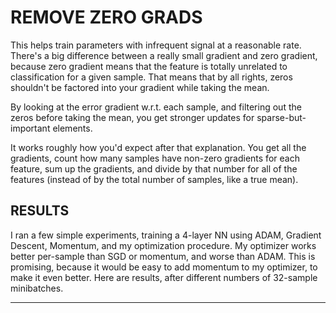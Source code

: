 # REMOVE ZERO GRADS
This helps train parameters with infrequent signal at a reasonable rate. There's a big difference between a really small gradient and zero gradient, because zero gradient means that the feature is totally unrelated to classification for a given sample. That means that by all rights, zeros shouldn't be factored into your gradient while taking the mean.

By looking at the error gradient w.r.t. each sample, and filtering out the zeros before taking the mean, you get stronger updates for sparse-but-important elements. 

It works roughly how you'd expect after that explanation. You get all the gradients, count how many samples have non-zero gradients for each feature, sum up the gradients, and divide by that number for all of the features (instead of by the total number of samples, like a true mean).

## RESULTS
I ran a few simple experiments, training a 4-layer NN using ADAM, Gradient Descent, Momentum, and my optimization procedure. My optimizer works better per-sample than SGD or momentum, and worse than ADAM. This is promising, because it would be easy to add momentum to my optimizer, to make it even better. Here are results, after different numbers of  32-sample minibatches.
___


